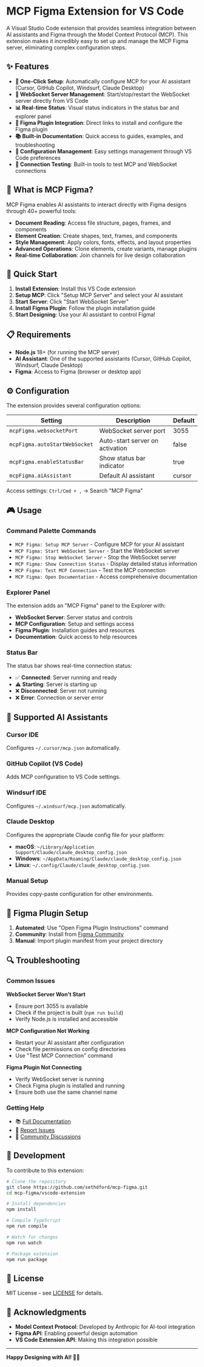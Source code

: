 # MCP Figma Extension for VS Code

A Visual Studio Code extension that provides seamless integration between AI assistants and Figma through the Model Context Protocol (MCP). This extension makes it incredibly easy to set up and manage the MCP Figma server, eliminating complex configuration steps.

## ✨ Features

- **🚀 One-Click Setup**: Automatically configure MCP for your AI assistant (Cursor, GitHub Copilot, Windsurf, Claude Desktop)
- **🔌 WebSocket Server Management**: Start/stop/restart the WebSocket server directly from VS Code
- **📊 Real-time Status**: Visual status indicators in the status bar and explorer panel
- **🎨 Figma Plugin Integration**: Direct links to install and configure the Figma plugin
- **📚 Built-in Documentation**: Quick access to guides, examples, and troubleshooting
- **🔧 Configuration Management**: Easy settings management through VS Code preferences
- **🧪 Connection Testing**: Built-in tools to test MCP and WebSocket connections

## 🎯 What is MCP Figma?

MCP Figma enables AI assistants to interact directly with Figma designs through 40+ powerful tools:

- **Document Reading**: Access file structure, pages, frames, and components
- **Element Creation**: Create shapes, text, frames, and components
- **Style Management**: Apply colors, fonts, effects, and layout properties
- **Advanced Operations**: Clone elements, create variants, manage plugins
- **Real-time Collaboration**: Join channels for live design collaboration

## 🚀 Quick Start

1. **Install Extension**: Install this VS Code extension
2. **Setup MCP**: Click "Setup MCP Server" and select your AI assistant
3. **Start Server**: Click "Start WebSocket Server" 
4. **Install Figma Plugin**: Follow the plugin installation guide
5. **Start Designing**: Use your AI assistant to control Figma!

## 📋 Requirements

- **Node.js** 18+ (for running the MCP server)
- **AI Assistant**: One of the supported assistants (Cursor, GitHub Copilot, Windsurf, Claude Desktop)
- **Figma**: Access to Figma (browser or desktop app)

## ⚙️ Configuration

The extension provides several configuration options:

| Setting | Description | Default |
|---------|-------------|---------|
| `mcpFigma.websocketPort` | WebSocket server port | 3055 |
| `mcpFigma.autoStartWebSocket` | Auto-start server on activation | false |
| `mcpFigma.enableStatusBar` | Show status bar indicator | true |
| `mcpFigma.aiAssistant` | Default AI assistant | cursor |

Access settings: `Ctrl/Cmd + ,` → Search "MCP Figma"

## 🎮 Usage

### Command Palette Commands

- `MCP Figma: Setup MCP Server` - Configure MCP for your AI assistant
- `MCP Figma: Start WebSocket Server` - Start the WebSocket server
- `MCP Figma: Stop WebSocket Server` - Stop the WebSocket server
- `MCP Figma: Show Connection Status` - Display detailed status information
- `MCP Figma: Test MCP Connection` - Test the MCP connection
- `MCP Figma: Open Documentation` - Access comprehensive documentation

### Explorer Panel

The extension adds an "MCP Figma" panel to the Explorer with:

- **WebSocket Server**: Server status and controls
- **MCP Configuration**: Setup and settings access
- **Figma Plugin**: Installation guides and resources
- **Documentation**: Quick access to help resources

### Status Bar

The status bar shows real-time connection status:
- ✅ **Connected**: Server running and ready
- ⚠️ **Starting**: Server is starting up
- ❌ **Disconnected**: Server not running
- ❌ **Error**: Connection or server error

## 🔧 Supported AI Assistants

### Cursor IDE
Configures `~/.cursor/mcp.json` automatically.

### GitHub Copilot (VS Code)
Adds MCP configuration to VS Code settings.

### Windsurf IDE  
Configures `~/.windsurf/mcp.json` automatically.

### Claude Desktop
Configures the appropriate Claude config file for your platform:
- **macOS**: `~/Library/Application Support/Claude/claude_desktop_config.json`
- **Windows**: `~/AppData/Roaming/Claude/claude_desktop_config.json`  
- **Linux**: `~/.config/Claude/claude_desktop_config.json`

### Manual Setup
Provides copy-paste configuration for other environments.

## 🎨 Figma Plugin Setup

1. **Automated**: Use "Open Figma Plugin Instructions" command
2. **Community**: Install from [Figma Community](https://www.figma.com/community/plugin/mcp-figma-plugin)
3. **Manual**: Import plugin manifest from your project directory

## 🔍 Troubleshooting

### Common Issues

**WebSocket Server Won't Start**
- Ensure port 3055 is available
- Check if the project is built (`npm run build`)
- Verify Node.js is installed and accessible

**MCP Configuration Not Working**
- Restart your AI assistant after configuration
- Check file permissions on config directories
- Use "Test MCP Connection" command

**Figma Plugin Not Connecting**
- Verify WebSocket server is running
- Check Figma plugin is installed and running
- Ensure both use the same channel name

### Getting Help

- 📚 [Full Documentation](https://github.com/sethdford/mcp-figma#readme)
- 🐛 [Report Issues](https://github.com/sethdford/mcp-figma/issues)
- 💬 [Community Discussions](https://github.com/sethdford/mcp-figma/discussions)

## 🚀 Development

To contribute to this extension:

```bash
# Clone the repository
git clone https://github.com/sethdford/mcp-figma.git
cd mcp-figma/vscode-extension

# Install dependencies
npm install

# Compile TypeScript
npm run compile

# Watch for changes
npm run watch

# Package extension
npm run package
```

## 📄 License

MIT License - see [LICENSE](../LICENSE) for details.

## 🙏 Acknowledgments

- **Model Context Protocol**: Developed by Anthropic for AI-tool integration
- **Figma API**: Enabling powerful design automation
- **VS Code Extension API**: Making this integration possible

---

**Happy Designing with AI! 🎨✨** 